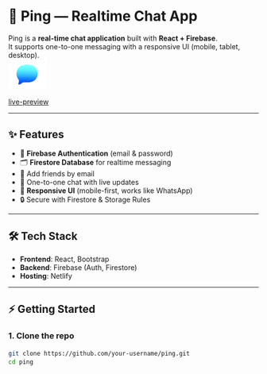 # 🚀 Ping — Realtime Chat App  

Ping is a **real-time chat application** built with **React + Firebase**.  
It supports one-to-one messaging with a responsive UI (mobile, tablet, desktop).  
  <img src="https://github.com/anonymousecode/ping/blob/main/public/logo.png"  width="15%" alt="Ping" />

[live-preview](https://pi-ng.netlify.app)

---

## ✨ Features
- 🔑 **Firebase Authentication** (email & password)  
- 🗂️ **Firestore Database** for realtime messaging  
- 👥 Add friends by email  
- 💬 One-to-one chat with live updates  
- 📱 **Responsive UI** (mobile-first, works like WhatsApp)  
- 🔒 Secure with Firestore & Storage Rules  

---

## 🛠️ Tech Stack
- **Frontend**: React, Bootstrap  
- **Backend**: Firebase (Auth, Firestore)  
- **Hosting**: Netlify

---

## ⚡ Getting Started

### 1. Clone the repo
```bash
git clone https://github.com/your-username/ping.git
cd ping
